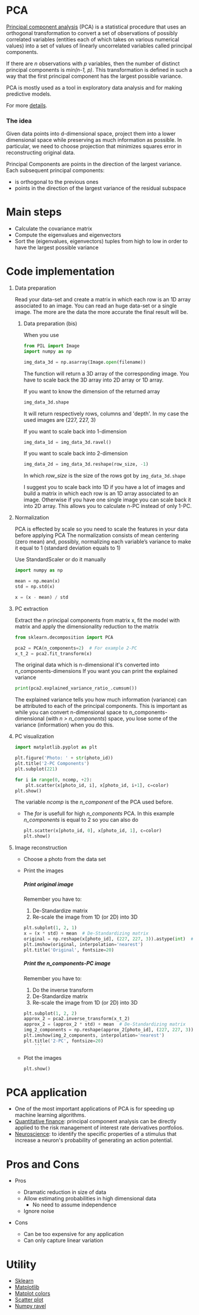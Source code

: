 # PCA

[Principal component analysis](https://en.wikipedia.org/wiki/Principal_component_analysis) (PCA) is a statistical procedure that uses an orthogonal transformation to convert a set of observations of possibly correlated variables (entities each of which takes on various numerical values) into a set of values of linearly uncorrelated variables called principal components.

If there are *n* observations with *p* variables, then the number of distinct principal components is *min(n-1, p)*. This transformation is defined in such a way that the first principal component has the largest possible variance.

PCA is mostly used as a tool in exploratory data analysis and for making predictive models.

For more [details](https://en.wikipedia.org/wiki/Principal_component_analysis#Details).

### The idea

Given data points into d-dimensional space, project them into a lower dimensional space while preserving as much information as possible.
In particular, we need to choose projection that minimizes squares error in reconstructing original data.

Principal Components are points in the direction of the largest variance. Each subsequent principal components:
- is orthogonal to the previous ones
- points in the direction of the largest variance of the residual subspace

# Main steps

- Calculate the covariance matrix
- Compute the eigenvalues and eigenvectors
- Sort the (eigenvalues, eigenvectors) tuples from high to low in order to have the largest possible variance

# Code implementation

1. Data preparation

    Read your data-set and create a matrix in which each row is an 1D array associated to an image.
    You can read an huge data-set or a single image. The more are the data the more accurate the final result will be.
    
    1. Data preparation (bis)
    
        When you use 
        
        ```python
        from PIL import Image
        import numpy as np
    
        img_data_3d = np.asarray(Image.open(filename))
        ```
        The function will return a 3D array of the corresponding image.
        You have to scale back the 3D array into 2D array or 1D array.
        
        If you want to know the dimension of the returned array
        
        ```python
        img_data_3d.shape
        ```
        It will return respectively rows, columns and 'depth'. In my case the used images are (227, 227, 3)
        
        If you want to scale back into 1-dimension
        ```python
        img_data_1d = img_data_3d.ravel()
        ```
        If you want to scale back into 2-dimension
        ```python
        img_data_2d = img_data_3d.reshape(row_size, -1)
        ```
        In which *row_size* is the size of the rows got by ```img_data_3d.shape```
        
        I suggest you to scale back into 1D if you have a lot of images and build a matrix in which each row is an 1D array associated to an image. 
        Otherwise if you have one single image you can scale back it into 2D array. This allows you to calculate n-PC instead of only 1-PC.
    
2. Normalization

    PCA is effected by scale so you need to scale the features in your data before applying PCA
    The normalization consists of mean centering (zero mean) and, possibly, normalizing each variable’s variance to make it equal to 1 (standard deviation equals to 1)
    
    Use StandardScaler or do it manually
    
    ```python
    import numpy as np
    
    mean = np.mean(x)
    std = np.std(x)
 
    x = (x - mean) / std
    ```

3. PC extraction
    
    Extract the *n* principal components from matrix x, fit the model with matrix and apply the dimensionality reduction to the matrix
    
    ```python
    from sklearn.decomposition import PCA
 
    pca2 = PCA(n_components=2)  # For example 2-PC
    x_t_2 = pca2.fit_transform(x)
    ```
    The original data which is n-dimensional it's converted into n_components-dimensions
    If you want you can print the explained variance
    
    ```python
    print(pca2.explained_variance_ratio_.cumsum())
    ```
    The explained variance tells you how much information (variance) can be attributed to each of the principal components. This is important as while you can convert n-dimensional space to n_components-dimensional (with *n > n_components*) space, you lose some of the variance (information) when you do this.

4. PC visualization 

    ```python
    import matplotlib.pyplot as plt
 
    plt.figure('Photo: ' + str(photo_id))
    plt.title('2-PC Components')
    plt.subplot(221)
 
    for i in range(0, ncomp, +2):
        plt.scatter(x[photo_id, i], x[photo_id, i+1], c=color)
    plt.show()
    ```
    The variable *ncomp* is the *n_component* of the PCA used before. 
    
    - The *for* is usefull for high *n_components* PCA. In this example *n_components* is equal to 2 so you can also do
        ```python
        plt.scatter(x[photo_id, 0], x[photo_id, 1], c=color)
        plt.show()
        ```
5. Image reconstruction

    - Choose a photo from the data set
    - Print the images
    
        ##### Print original image
        
        Remember you have to:
        1. De-Standardize matrix
        2. Re-scale the image from 1D (or 2D) into 3D
    
        ```python
        plt.subplot(1, 2, 1)
        x = (x * std) + mean  # De-Standardizing matrix
        original = np.reshape(x[photo_id], (227, 227, 3)).astype(int)  # From 1D to 3D
        plt.imshow(original, interpolation='nearest')
        plt.title('Original', fontsize=20)
        ```
        ##### Print the *n_components*-PC image
        
        Remember you have to:
        1. Do the inverse transform
        2. De-Standardize matrix
        3. Re-scale the image from 1D (or 2D) into 3D

        ```python
        plt.subplot(1, 2, 2)
        approx_2 = pca2.inverse_transform(x_t_2)
        approx_2 = (approx_2 * std) + mean  # De-Standardizing matrix
        img_2_components = np.reshape(approx_2[photo_id], (227, 227, 3)).astype(int)  # From 1D to 3D
        plt.imshow(img_2_components, interpolation='nearest')
        plt.title('2-PC', fontsize=20)
            ```
    - Plot the images

        ```python
        plt.show()
        ```

# PCA application

- One of the most important applications of PCA is for speeding up machine learning algorithms.
- [Quantitative finance](https://en.wikipedia.org/wiki/Principal_component_analysis#Quantitative_finance): principal component analysis can be directly applied to the risk management of interest rate derivatives portfolios.
- [Neuroscience](https://en.wikipedia.org/wiki/Principal_component_analysis#Neuroscience): to identify the specific properties of a stimulus that increase a neuron's probability of generating an action potential.

# Pros and Cons

- Pros
    - Dramatic reduction in size of data
    - Allow estimating probabilities in high dimensional data
        - No need to assume independence
    - Ignore noise

- Cons
    - Can be too expensive for any application
    - Can only capture linear variation

# Utility

- [Sklearn](https://scikit-learn.org/stable/modules/generated/sklearn.decomposition.PCA.html)
- [Matplotlib](https://matplotlib.org/users/image_tutorial.html)
- [Matplot colors](https://matplotlib.org/api/colors_api.html)
- [Scatter plot](http://chris35wills.github.io/courses/PythonPackages_matplotlib/matplotlib_scatter/)
- [Numpy ravel](http://pythonforbeginners.com)
